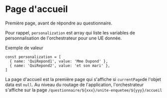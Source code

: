 # Page d'accueil

Première page, avant de répondre au questionnaire.

Pour rappel, `personalization` est array qui liste les variables de personnalisation de l'orchestrateur pour une UE donnée.

Exemple de valeur

```tsx
const personalization = [
  { name: 'QuiRepond1', value: 'Mme Dupond' },
  { name: 'QuiRepond2', value: 'et son mari' },
]
```

La page d'accueil est la première page qui s'affiche si `currentPage`de l'objet data est `null`.
Au niveau du routage de l'application, l'orchestrateur s'affiche sur la page `/questionnaire/${xxx}/unite-enquetee/${yyy}/accueil`
